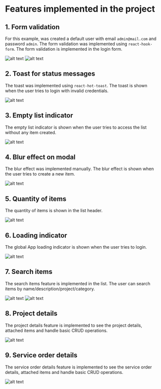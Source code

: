 # Features implemented in the project

## 1. Form validation

For this example, was created a default user with email `admin@mail.com` and password `admin`. The form validation was implemented using `react-hook-form`. The form validation is implemented in the login form.

![alt text](../images/image-1.png)
![alt text](../images/image-10.png)

## 2. Toast for status messages

The toast was implemented using `react-hot-toast`. The toast is shown when the user tries to login with invalid credentials.

![alt text](../images/image-2.png)

## 3. Empty list indicator

The empty list indicator is shown when the user tries to access the list without any item created.

![alt text](../images/image-3.png)

## 4. Blur effect on modal

The blur effect was implemented manually. The blur effect is shown when the user tries to create a new item.

![alt text](../images/image-4.png)

## 5. Quantity of items

The quantity of items is shown in the list header.

![alt text](../images/image-5.png)

## 6. Loading indicator

The global App loading indicator is shown when the user tries to login.

![alt text](../images/image-6.png)

## 7. Search items

The search items feature is implemented in the list. The user can search items by name/description/project/category.

![alt text](../images/image-7.png)
![alt text](../images/image-8.png)

## 8. Project details

The project details feature is implemented to see the project details, attached items and handle basic CRUD operations.

![alt text](../images/image-9.png)

## 9. Service order details

The service order details feature is implemented to see the service order details, attached items and handle basic CRUD operations.

![alt text](../images/image-11.png)

